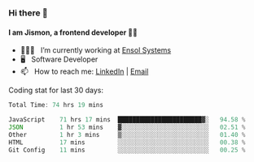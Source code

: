 ### Hi there 👋

#### I am Jismon, a frontend developer 👦🏻

- 🧑🏻‍💻   &nbsp; I’m currently working at <a href='https://www.ensolsystems.com/' target="_blank">Ensol Systems</a>
- 🖥   &nbsp; Software Developer
- 📫   &nbsp; How to reach me: <a href='https://www.linkedin.com/in/jismonthomas/'>LinkedIn</a> | <a href='mailto:hellojismonthomas@gmail.com'>Email</a>

Coding stat for last 30 days:
<!--START_SECTION:waka-->

```javascript
Total Time: 74 hrs 19 mins

JavaScript    71 hrs 17 mins  ███████████████████████▓░   94.58 %
JSON          1 hr 53 mins    ▓░░░░░░░░░░░░░░░░░░░░░░░░   02.51 %
Other         1 hr 3 mins     ▒░░░░░░░░░░░░░░░░░░░░░░░░   01.40 %
HTML          17 mins         ░░░░░░░░░░░░░░░░░░░░░░░░░   00.38 %
Git Config    11 mins         ░░░░░░░░░░░░░░░░░░░░░░░░░   00.25 %
```

<!--END_SECTION:waka-->

<!--
**jismonthomas/jismonthomas** is a ✨ _special_ ✨ repository because its `README.md` (this file) appears on your GitHub profile.

Here are some ideas to get you started:

- 🔭 I’m currently working on ...
- 🌱 I’m currently learning ...
- 👯 I’m looking to collaborate on ...
- 🤔 I’m looking for help with ...
- 💬 Ask me about ...
- 📫 How to reach me: ...
- 😄 Pronouns: ...
- ⚡ Fun fact: ...
-->

